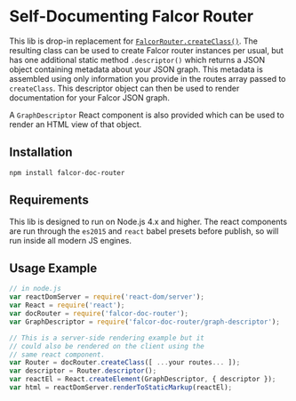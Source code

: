# Self-Documenting Falcor Router

This lib is drop-in replacement for [`FalcorRouter.createClass()`](https://github.com/Netflix/falcor-router).
The resulting class can be used to create Falcor router instances per usual, but has one additional static method `.descriptor()` which returns a JSON object containing metadata about your JSON graph.
This metadata is assembled using only information you provide in the routes array passed to `createClass`.
This descriptor object can then be used to render documentation for your Falcor JSON graph.

A `GraphDescriptor` React component is also provided which can be used to render an HTML view of that object.

## Installation

```
npm install falcor-doc-router
```

## Requirements

This lib is designed to run on Node.js 4.x and higher.
The react components are run through the `es2015` and `react` babel presets before publish, so will run inside all modern JS engines.

## Usage Example

```js
// in node.js
var reactDomServer = require('react-dom/server');
var React = require('react');
var docRouter = require('falcor-doc-router');
var GraphDescriptor = require('falcor-doc-router/graph-descriptor');

// This is a server-side rendering example but it
// could also be rendered on the client using the
// same react component.
var Router = docRouter.createClass([ ...your routes... ]);
var descriptor = Router.descriptor();
var reactEl = React.createElement(GraphDescriptor, { descriptor });
var html = reactDomServer.renderToStaticMarkup(reactEl);
```
